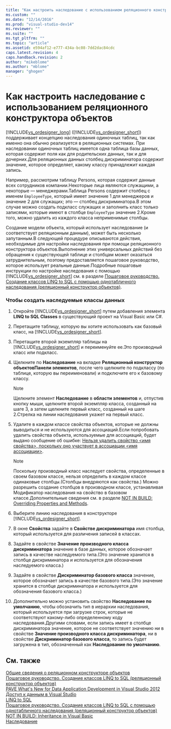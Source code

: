 ```yaml
---
title: "Как настроить наследование с использованием реляционного конструктора объектов | Microsoft Docs"
ms.custom: ""
ms.date: "12/14/2016"
ms.prod: "visual-studio-dev14"
ms.reviewer: ""
ms.suite: ""
ms.tgt_pltfrm: ""
ms.topic: "article"
ms.assetid: e594af12-e777-434a-bc08-7dd2dac84cdc
caps.latest.revision: 4
caps.handback.revision: 2
author: "mikeblome"
ms.author: "mblome"
manager: "ghogen"
---
```

# Как настроить наследование с использованием реляционного конструктора объектов
[!INCLUDE[vs_ordesigner_long](../data-tools/includes/vs_ordesigner_long_md.md)] \([!INCLUDE[vs_ordesigner_short](../data-tools/includes/vs_ordesigner_short_md.md)]\) поддерживает концепцию наследования одиночных таблиц, так как именно она обычно реализуется в реляционных системах. При наследовании одиночных таблиц имеется одна таблица базы данных, которая содержит поля как для родительских данных, так и для дочерних.Для реляционных данных столбец дискриминатора содержит значение, которое определяет, какому классу принадлежит каждая запись.  
  
 Например, рассмотрим таблицу Persons, которая содержит данные всех сотрудников компании.Некоторые лица являются служащими, а некоторые — менеджерами.Таблица Persons содержит столбец с именем `EmployeeType`, который имеет значение 1 для менеджеров и значение 2 для служащих; это — столбец дискриминатора.В этом случае можно создать подкласс служащих и заполнить класс только записями, которые имеют в столбце `EmployeeType` значение 2.Кроме того, можно удалить из каждого класса неприменимые столбцы.  
  
 Создание модели объекта, который использует наследование \(и соответствует реляционным данным\), может быть несколько запутанным.В следующей процедуре описываются действия, необходимые для настройки наследования при помощи реляционного конструктора объектов.Выполнение этих универсальных действий без обращения к существующей таблице и столбцам может оказаться затруднительным, поэтому предоставляется пошаговое руководство, которое использует реальные данные.Подробные пошаговые инструкции по настройке наследования с помощью  [!INCLUDE[vs_ordesigner_short](../data-tools/includes/vs_ordesigner_short_md.md)] см. в разделе [Пошаговое руководство. Создание классов LINQ to SQL с помощью однотабличного наследования \(реляционный конструктор объектов\)](../data-tools/walkthrough-creating-linq-to-sql-classes-by-using-single-table-inheritance-o-r-designer.md).  
  
### Чтобы создать наследуемые классы данных  
  
1.  Откройте [!INCLUDE[vs_ordesigner_short](../data-tools/includes/vs_ordesigner_short_md.md)] путем добавления элемента **LINQ to SQL Classes** в существующий проект на Visual Basic или C\#.  
  
2.  Перетащите таблицу, которую вы хотите использовать как базовый класс, на [!INCLUDE[vs_ordesigner_short](../data-tools/includes/vs_ordesigner_short_md.md)].  
  
3.  Перетащите второй экземпляр таблицы на [!INCLUDE[vs_ordesigner_short](../data-tools/includes/vs_ordesigner_short_md.md)] и переименуйте ее.Это производный класс или подкласс.  
  
4.  Щелкните по **Наследование** на вкладке **Реляционный конструктор объектовПанели элементов**, после чего щелкните по подклассу \(по таблице, которую вы переименовали\) и подключите его к базовому классу.  
  
    > [!NOTE]
    >  Щелкните элемент **Наследование** в **области элементов** и, отпустив кнопку мыши, щелкните второй экземпляр класса, созданный на шаге 3, а затем щелкните первый класс, созданный на шаге 2.Стрелка на линии наследования укажет на первый класс.  
  
5.  Удалите в каждом классе свойства объектов, которые не должны выводиться и не используются для ассоциаций.Если попробовать удалить свойства объекта, используемые для ассоциаций, будет выдано сообщение об ошибке: [Нельзя удалить свойство \<имя свойства\>, поскольку оно участвует в ассоциации \<имя ассоциации\>](../data-tools/the-property-property-name-cannot-be-deleted-because-it-is-participating-in-the-association-association-name.md).  
  
    > [!NOTE]
    >  Поскольку производный класс наследует свойства, определенные в своем базовом классе, нельзя определить в каждом классе одинаковые столбцы.\(Столбцы внедряются как свойства.\) Можно разрешить создание столбцов в производном классе, устанавливая Модификатор наследования на свойство в базовом классе.Дополнительные сведения см. в разделе [NOT IN BUILD: Overriding Properties and Methods](http://msdn.microsoft.com/ru-ru/2167e8f5-1225-4b13-9ebd-02591ba90213).  
  
6.  Выберите линию наследования в конструкторе [!INCLUDE[vs_ordesigner_short](../data-tools/includes/vs_ordesigner_short_md.md)].  
  
7.  В окне **Свойства** задайте в **Свойстве дискриминатора** имя столбца, который используется для различения записей в классах.  
  
8.  Задайте в свойстве **Значение производного класса дискриминатора** значение в базе данных, которое обозначает запись в качестве наследуемого типа.\(Это значение хранится в столбце дискриминатора и используется для обозначения наследуемого класса.\)  
  
9. Задайте в свойстве **Дискриминатор базового класса** значение, которое обозначает запись в качестве базового типа.\(Это значение хранится в столбце дискриминатора и используется для обозначения базового класса.\)  
  
10. Дополнительно можно установить свойство **Наследование по умолчанию**, чтобы обозначить тип в иерархии наследования, который используется при загрузке строк, которые не соответствуют какому\-либо определенному коду наследования.Другими словами, если запись имеет в столбце дискриминатора значение, которое не соответствует значению ни в свойстве **Значение производного класса дискриминатора**, ни в свойстве **Дискриминатор базового класса**, то запись будет загружена в тип, обозначенный как **Наследование по умолчанию**.  
  
## См. также  
 [Общие сведения о реляционном конструкторе объектов](../Topic/LINQ%20to%20SQL%20Tools%20in%20Visual%20Studio1.md)   
 [Пошаговое руководство. Создание классов LINQ to SQL \(реляционный конструктор объектов\)](../Topic/Walkthrough:%20Creating%20LINQ%20to%20SQL%20Classes%20\(O-R%20Designer\).md)   
 [PAVE What's New for Data Application Development in Visual Studio 2012](http://msdn.microsoft.com/ru-ru/3d50d68f-5f44-4915-842f-6d42fce793f1)   
 [Доступ к данным в Visual Studio](../data-tools/accessing-data-in-visual-studio.md)   
 [LINQ to SQL](../Topic/LINQ%20to%20SQL.md)   
 [Пошаговое руководство. Создание классов LINQ to SQL с помощью однотабличного наследования \(реляционный конструктор объектов\)](../data-tools/walkthrough-creating-linq-to-sql-classes-by-using-single-table-inheritance-o-r-designer.md)   
 [NOT IN BUILD: Inheritance in Visual Basic](http://msdn.microsoft.com/ru-ru/e5e6e240-ed31-4657-820c-079b7c79313c)   
 [Наследование](/dotnet/csharp/programming-guide/classes-and-structs/inheritance)